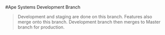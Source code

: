 #Ape Systems Development Branch

> Development and staging are done on this branch.
> Features also merge onto this branch.
> Development branch then merges to Master branch for production.